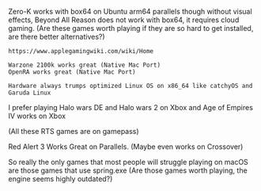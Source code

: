 
Zero-K works with box64 on Ubuntu arm64 parallels though without visual effects, Beyond All Reason does not work with box64, it requires cloud gaming. (Are these games worth playing if they are so hard to get installed, are there better alternatives?)
```
https://www.applegamingwiki.com/wiki/Home
```

```
Warzone 2100k works great (Native Mac Port)
OpenRA works great (Native Mac Port)
```

```
Hardware always trumps optimized Linux OS on x86_64 like catchyOS and Garuda Linux
```

I prefer playing Halo wars DE and Halo wars 2 on Xbox
and Age of Empires IV works on Xbox

(All these RTS games are on gamepass)

Red Alert 3 Works Great on Parallels. (Maybe even works on Crossover)

So really the only games that most people will struggle playing on macOS are those games that use spring.exe (Are those games worth playing, the engine seems highly outdated?)
